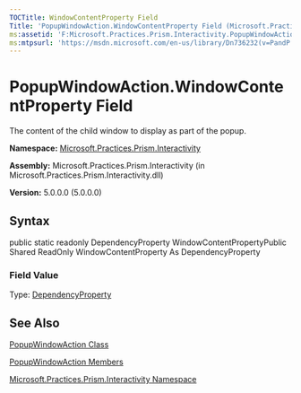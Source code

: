 ```yaml
---
TOCTitle: WindowContentProperty Field
Title: 'PopupWindowAction.WindowContentProperty Field (Microsoft.Practices.Prism.Interactivity)'
ms:assetid: 'F:Microsoft.Practices.Prism.Interactivity.PopupWindowAction.WindowContentProperty'
ms:mtpsurl: 'https://msdn.microsoft.com/en-us/library/Dn736232(v=PandP.50)'
---
```



# PopupWindowAction.WindowContentProperty Field

The content of the child window to display as part of the popup.

**Namespace:** [Microsoft.Practices.Prism.Interactivity](https://msdn.microsoft.com/library/microsoft.practices.prism.interactivity)
**Assembly:** Microsoft.Practices.Prism.Interactivity (in Microsoft.Practices.Prism.Interactivity.dll)

**Version:** 5.0.0.0 (5.0.0.0)

## Syntax

public static readonly DependencyProperty WindowContentPropertyPublic Shared ReadOnly WindowContentProperty As DependencyProperty
### Field Value

Type: [DependencyProperty](http://msdn.microsoft.com/en-us/library/ms589318)

## See Also

[PopupWindowAction Class](https://msdn.microsoft.com/library/microsoft.practices.prism.interactivity.popupwindowaction)

[PopupWindowAction Members](https://msdn.microsoft.com/allmembers.t:microsoft.practices.prism.interactivity.popupwindowaction)

[Microsoft.Practices.Prism.Interactivity Namespace](https://msdn.microsoft.com/library/microsoft.practices.prism.interactivity)
